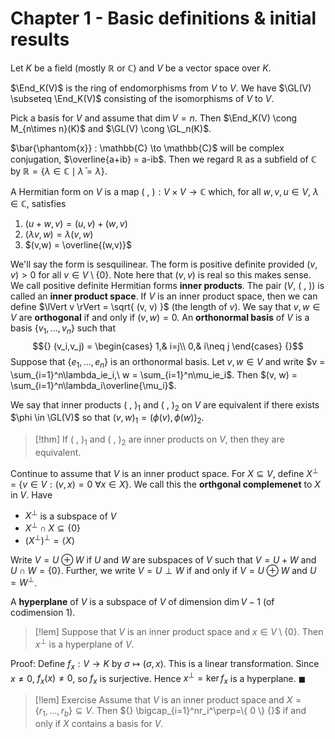 # Chapter 1 - Basic definitions & initial results
Let $K$ be a field (mostly $\mathbb{R}$ or $\mathbb{C}$) and $V$ be a vector space over $K$.

$\End_K(V)$ is the ring of endomorphisms from $V$ to $V$. We have $\GL(V) \subseteq \End_K(V)$ consisting of the isomorphisms of $V$ to $V$. 

Pick a basis for $V$ and assume that $\dim V=n$. Then $\End_K(V) \cong M_{n\times n}(K)$ and $\GL(V) \cong \GL_n(K)$.

$\bar{\phantom{x}} : \mathbb{C} \to \mathbb{C}$ will be complex conjugation, $\overline{a+ib} = a-ib$. Then we regard $\mathbb{R}$ as a subfield of $\mathbb{C}$ by ${} \mathbb{R} = \{ \lambda \in \mathbb{C} \mid \bar{\lambda} = \lambda \} {}$.

A Hermitian form on $V$ is a map $(\ ,\ ) : V\times V\to \mathbb{C}$ which, for all $w, v, u \in V,\ \lambda \in \mathbb{C}$, satisfies
1. $(u+w,v) = (u,v) + (w,v)$
2. $(\lambda v,w)= \lambda(v,w)$
3. $(v,w) = \overline{(w,v)}$

We'll say the form is sesquilinear. The form is positive definite provided $(v,v) > 0$ for all $v\in V\setminus \{ 0 \}$. Note here that $(v, v)$ is real so this makes sense. We call positive definite Hermitian forms **inner products**. The pair $(V,\ (\ ,\ ))$ is called an **inner product space**. If $V$ is an inner product space, then we can define $\lVert v \rVert = \sqrt{ (v, v) }$ (the length of $v$). We say that $v, w \in V$ are **orthogonal** if and only if $(v,w)=0$. An **orthonormal basis** of $V$ is a basis $\{ v_1,\dots,v_n \}$ such that $${} (v_i,v_j) = \begin{cases}
1,& i=j\\
0,& i\neq j
\end{cases} {}$$
Suppose that $\{ e_1,\dots,e_n \}$ is an orthonormal basis. Let $v,w\in V$ and write $v = \sum_{i=1}^n\lambda_ie_i,\ w = \sum_{i=1}^n\mu_ie_i$. Then $(v, w) = \sum_{i=1}^n\lambda_i\overline{\mu_i}$.

We say that inner products $(\ ,\ )_1$ and ${} ( \ ,\  )_2 {}$ on $V$ are equivalent if there exists $\phi \in \GL(V)$ so that $(v,w)_1 = (\phi(v),\phi(w))_2$.

>[!thm]
>If $(\ ,\ )_1$ and $(\ ,\ )_2$ are inner products on $V$, then they are equivalent.

Continue to assume that $V$ is an inner product space. For $X\subseteq V$, define $X^\perp$ = $\{ v\in V : (v,x)=0\ \forall x \in X \}$. We call this the **orthgonal complemenet** to $X$ in $V$. Have
- $X^\perp$ is a subspace of $V$
- $X^\perp \cap X \subseteq \{ 0 \}$
- $(X^\perp)^\perp = \left< X \right>$

Write $V=U\oplus W$ if $U$ and $W$ are subspaces of $V$ such that $V = U+W$ and $U\cap W=\{ 0 \}$. Further, we write $V=U\perp W$ if and only if $V = U\oplus W$ and $U = W^\perp$.

A **hyperplane** of $V$ is a subspace of $V$ of dimension $\dim V - 1$ (of codimension 1).

>[!lem]
>Suppose that $V$ is an inner product space and $x \in V\setminus \{ 0 \}$. Then $x^\perp$ is a hyperplane of $V$.

Proof:
Define $f_x:V\to K$ by $\sigma\mapsto(\sigma,x)$. This is a linear transformation. Since $x\neq0$, $f_x(x)\neq0$, so $f_x$ is surjective. Hence $x^\perp = \ker f_x$ is a hyperplane. $\blacksquare$

>[!lem] Exercise
>Assume that $V$ is an inner product space and $X=\{ r_1,\dots,r_b \} \subseteq V$. Then ${} \bigcap_{i=1}^nr_i^\perp=\{ 0 \} {}$ if and only if $X$ contains a basis for $V$.
